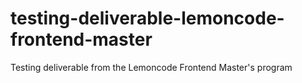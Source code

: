 # testing-deliverable-lemoncode-frontend-master
Testing deliverable from the Lemoncode Frontend Master's program
